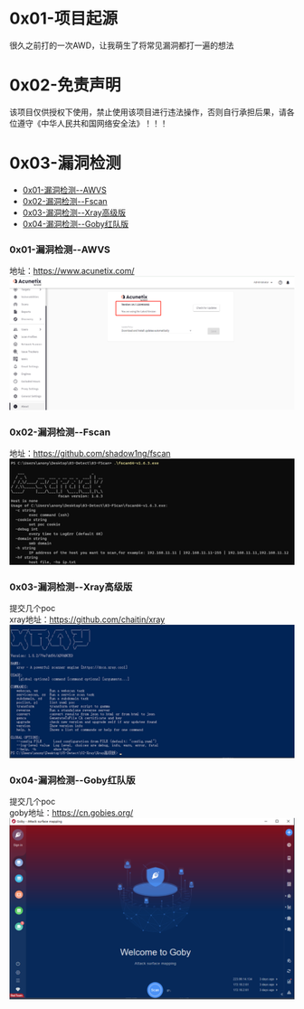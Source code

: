 # 0x01-项目起源
很久之前打的一次AWD，让我萌生了将常见漏洞都打一遍的想法

# 0x02-免责声明
该项目仅供授权下使用，禁止使用该项目进行违法操作，否则自行承担后果，请各位遵守《中华人民共和国网络安全法》！！！

# 0x03-漏洞检测
- [0x01-漏洞检测--AWVS](#0x01-漏洞检测--awvs)
- [0x02-漏洞检测--Fscan](#0x02-漏洞检测--fscan)
- [0x03-漏洞检测--Xray高级版](#0x03-漏洞检测--xray高级版)
- [0x04-漏洞检测--Goby红队版](#0x04-漏洞检测--goby红队版)

### 0x01-漏洞检测--AWVS
地址：https://www.acunetix.com/
![image](./image/awvs.png)  

### 0x02-漏洞检测--Fscan
地址：https://github.com/shadow1ng/fscan  
![image](./image/fscan.png)  

### 0x03-漏洞检测--Xray高级版
提交几个poc  
xray地址：https://github.com/chaitin/xray  
![image](./image/xray.png)  

### 0x04-漏洞检测--Goby红队版
提交几个poc  
goby地址：https://cn.gobies.org/  
![image](./image/goby.png)  
